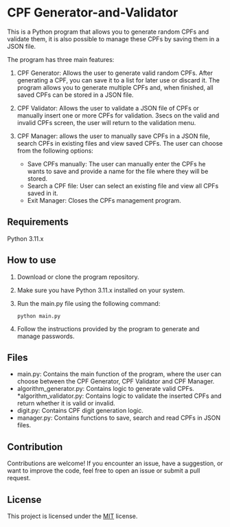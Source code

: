 # CPF Generator-and-Validator

This is a Python program that allows you to generate random CPFs and validate them, it is also possible to manage these CPFs by saving them in a JSON file.

The program has three main features:

1. CPF Generator: Allows the user to generate valid random CPFs.
After generating a CPF, you can save it to a list for later use or discard it. The program allows you to generate multiple CPFs and, when finished, all saved CPFs can be stored in a JSON file.

2. CPF Validator: Allows the user to validate a JSON file of CPFs or manually insert one or more CPFs for validation. 3secs on the valid and invalid CPFs screen, the user will return to the validation menu.

3. CPF Manager: allows the user to manually save CPFs in a JSON file, search CPFs in existing files and view saved CPFs. The user can choose from the following options:

   * Save CPFs manually: The user can manually enter the CPFs he wants to save and provide a name for the file where they will be stored.
   * Search a CPF file: User can select an existing file and view all CPFs saved in it.
   * Exit Manager: Closes the CPFs management program.

## Requirements

Python 3.11.x

## How to use
1. Download or clone the program repository.

2. Make sure you have Python 3.11.x installed on your system.

3. Run the main.py file using the following command:

       python main.py

4. Follow the instructions provided by the program to generate and manage passwords.

## Files

* main.py: Contains the main function of the program, where the user can choose between the CPF Generator, CPF Validator and CPF Manager.
* algorithm_generator.py: Contains logic to generate valid CPFs.
*algorithm_validator.py: Contains logic to validate the inserted CPFs and return whether it is valid or invalid.
* digit.py: Contains CPF digit generation logic.
* manager.py: Contains functions to save, search and read CPFs in JSON files.

## Contribution
Contributions are welcome! If you encounter an issue, have a suggestion, or want to improve the code, feel free to open an issue or submit a pull request.

## License

This project is licensed under the [MIT](https://choosealicense.com/licenses/mit/) license.
